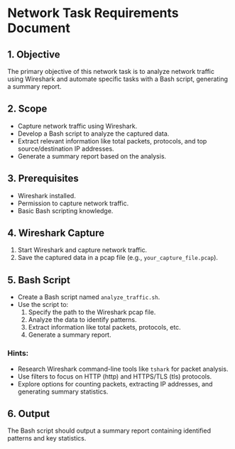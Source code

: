 # Network Task Requirements Document

## 1. Objective
The primary objective of this network task is to analyze network traffic using Wireshark and automate specific tasks with a Bash script, generating a summary report.

## 2. Scope
- Capture network traffic using Wireshark.
- Develop a Bash script to analyze the captured data.
- Extract relevant information like total packets, protocols, and top source/destination IP addresses.
- Generate a summary report based on the analysis.

## 3. Prerequisites
- Wireshark installed.
- Permission to capture network traffic.
- Basic Bash scripting knowledge.

## 4. Wireshark Capture
1. Start Wireshark and capture network traffic.
2. Save the captured data in a pcap file (e.g., `your_capture_file.pcap`).

## 5. Bash Script
- Create a Bash script named `analyze_traffic.sh`.
- Use the script to:
  1. Specify the path to the Wireshark pcap file.
  2. Analyze the data to identify patterns.
  3. Extract information like total packets, protocols, etc.
  4. Generate a summary report.

### Hints:
- Research Wireshark command-line tools like `tshark` for packet analysis.
- Use filters to focus on HTTP (http) and HTTPS/TLS (tls) protocols.
- Explore options for counting packets, extracting IP addresses, and generating summary statistics.

## 6. Output
The Bash script should output a summary report containing identified patterns and key statistics.
